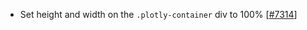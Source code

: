 - Set height and width on the `.plotly-container` div to 100% [[#7314](https://github.com/plotly/plotly.js/pull/7314)]
